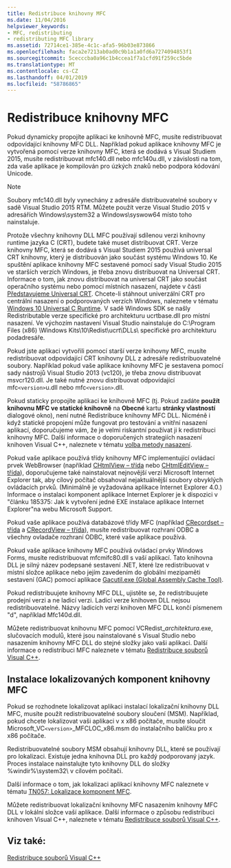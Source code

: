 ```yaml
---
title: Redistribuce knihovny MFC
ms.date: 11/04/2016
helpviewer_keywords:
- MFC, redistributing
- redistributing MFC library
ms.assetid: 72714ce1-385e-4c1c-afa5-96b03e873866
ms.openlocfilehash: faca2e7213ab0ad0c9b1a1a0fd6a7274094853f1
ms.sourcegitcommit: 5cecccba0a96c1b4ccea1f7a1cfd91f259cc5bde
ms.translationtype: MT
ms.contentlocale: cs-CZ
ms.lasthandoff: 04/01/2019
ms.locfileid: "58786865"
---
```

# <a name="redistributing-the-mfc-library"></a>Redistribuce knihovny MFC

Pokud dynamicky propojíte aplikaci ke knihovně MFC, musíte redistribuovat odpovídající knihovny MFC DLL. Například pokud aplikace knihovny MFC je vytvořená pomocí verze knihovny MFC, která se dodává s Visual Studiem 2015, musíte redistribuovat mfc140.dll nebo mfc140u.dll, v závislosti na tom, zda vaše aplikace je kompilován pro úzkých znaků nebo podpora kódování Unicode.

> [!NOTE]
>  Soubory mfc140.dll byly vynechány z adresáře distribuovatelné soubory v sadě Visual Studio 2015 RTM. Můžete použít verze Visual Studio 2015 v adresářích Windows\system32 a Windows\syswow64 místo toho nainstaluje.

Protože všechny knihovny DLL MFC používají sdílenou verzi knihovny runtime jazyka C (CRT), budete také muset distribuovat CRT. Verze knihovny MFC, která se dodává s Visual Studiem 2015 používá universal CRT knihovny, který je distribuován jako součást systému Windows 10. Ke spuštění aplikace knihovny MFC sestavené pomocí sady Visual Studio 2015 ve starších verzích Windows, je třeba znovu distribuovat na Universal CRT. Informace o tom, jak znovu distribuovat na universal CRT jako součást operačního systému nebo pomocí místních nasazení, najdete v části [Představujeme Universal CRT](https://devblogs.microsoft.com/cppblog/introducing-the-universal-crt/). Chcete-li stáhnout univerzální CRT pro centrální nasazení o podporovaných verzích Windows, naleznete v tématu [Windows 10 Universal C Runtime](https://www.microsoft.com/en-us/download/details.aspx?id=48234). V sadě Windows SDK se našly Redistributable verze specifické pro architekturu ucrtbase.dll pro místní nasazení. Ve výchozím nastavení Visual Studio nainstaluje do C:\Program Files (x86) \Windows Kits\10\Redist\ucrt\DLLs\ specifické pro architekturu podadresáře.

Pokud jste aplikaci vytvořili pomocí starší verze knihovny MFC, musíte redistribuovat odpovídající CRT knihovny DLL z adresáře redistribuovatelné soubory. Například pokud vaše aplikace knihovny MFC je sestavena pomocí sady nástrojů Visual Studio 2013 (vc120), je třeba znovu distribuovat msvcr120.dll. Je také nutné znovu distribuovat odpovídající mfc`<version>`u.dll nebo mfc`<version>`.dll.

Pokud staticky propojíte aplikaci ke knihovně MFC (tj. Pokud zadáte **použít knihovnu MFC ve statické knihovně** na **Obecné** kartu **stránky vlastností** dialogové okno), není nutné Redistribuce knihovny MFC DLL. Nicméně i když statické propojení může fungovat pro testování a vnitřní nasazení aplikací, doporučujeme vám, že je velmi riskantní používat ji k redistribuci knihovny MFC. Další informace o doporučených strategiích nasazení knihoven Visual C++, naleznete v tématu [volba metody nasazení](choosing-a-deployment-method.md).

Pokud vaše aplikace používá třídy knihovny MFC implementující ovládací prvek WebBrowser (například [CHtmlView – třída](../mfc/reference/chtmlview-class.md) nebo [CHtmlEditView – třída](../mfc/reference/chtmleditview-class.md)), doporučujeme také nainstalovat nejnovější verzi Microsoft Internet Explorer tak, aby cílový počítač obsahoval nejaktuálnější soubory obvyklých ovládacích prvků. (Minimálně je vyžadována aplikace Internet Explorer 4.0.) Informace o instalaci komponent aplikace Internet Explorer je k dispozici v "článku 185375: Jak k vytvoření jedné EXE instalace aplikace Internet Explorer"na webu Microsoft Support.

Pokud vaše aplikace používá databázové třídy MFC (například [CRecordset – třída](../mfc/reference/crecordset-class.md) a [CRecordView – třída](../mfc/reference/crecordview-class.md)), musíte redistribuovat rozhraní ODBC a všechny ovladače rozhraní ODBC, které vaše aplikace používá.

Pokud vaše aplikace knihovny MFC používá ovládací prvky Windows Forms, musíte redistribuovat mfcmifc80.dll s vaší aplikací. Tato knihovna DLL je silný název podepsané sestavení .NET, které lze redistribuovat v místní složce aplikace nebo jejím zavedením do globální mezipaměti sestavení (GAC) pomocí aplikace [Gacutil.exe (Global Assembly Cache Tool)](/dotnet/framework/tools/gacutil-exe-gac-tool).

Pokud redistribuujete knihovny MFC DLL, ujistěte se, že redistribuujete prodejní verzi a ne ladicí verzi. Ladicí verze knihoven DLL nejsou redistribuovatelné. Názvy ladicích verzí knihoven MFC DLL končí písmenem "d", například Mfc140d.dll.

Můžete redistribuovat knihovnu MFC pomocí VCRedist_*architektura*.exe, slučovacích modulů, které jsou nainstalované s Visual Studio nebo nasazením knihovny MFC DLL do stejné složky jako vaši aplikaci. Další informace o redistribuci MFC naleznete v tématu [Redistribuce souborů Visual C++](redistributing-visual-cpp-files.md).

## <a name="installation-of-localized-mfc-components"></a>Instalace lokalizovaných komponent knihovny MFC

Pokud se rozhodnete lokalizovat aplikaci instalací lokalizační knihovny DLL MFC, musíte použít redistribuovatelné soubory sloučení (MSM). Například, pokud chcete lokalizovat vaši aplikaci v x x86 počítače, musíte sloučit Microsoft_VC`<version>`_MFCLOC_x86.msm do instalačního balíčku pro x x86 počítače.

Redistribuovatelné soubory MSM obsahují knihovny DLL, které se používají pro lokalizaci. Existuje jedna knihovna DLL pro každý podporovaný jazyk. Proces instalace nainstalujte tyto knihovny DLL do složky %windir%\system32\ v cílovém počítači.

Další informace o tom, jak lokalizaci aplikací knihovny MFC naleznete v tématu [TN057: Lokalizace komponent MFC](../mfc/tn057-localization-of-mfc-components.md).

Můžete redistribuovat lokalizační knihovny MFC nasazením knihovny MFC DLL v lokální složce vaší aplikace. Další informace o způsobu redistribuci knihoven Visual C++, naleznete v tématu [Redistribuce souborů Visual C++](redistributing-visual-cpp-files.md).

## <a name="see-also"></a>Viz také:

[Redistribuce souborů Visual C++](redistributing-visual-cpp-files.md)
